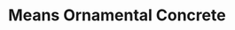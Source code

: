 ---
title: "Means Ornamental Concrete"
url: /olympia/means-ornamental-concrete/
shop: garden centre
---